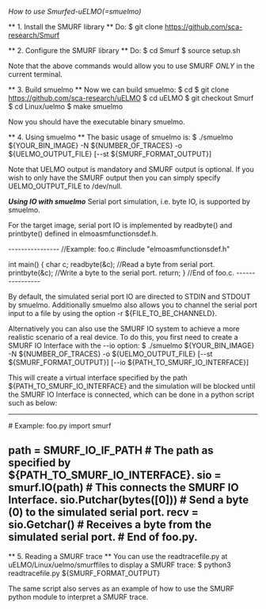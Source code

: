 *How to use Smurfed-uELMO(=smuelmo)*

** 1. Install the SMURF library **
Do:
$ git clone https://github.com/sca-research/Smurf

** 2. Configure the SMURF library **
Do:
$ cd Smurf
$ source setup.sh

Note that the above commands would allow you to use SMURF *ONLY* in the current terminal.

** 3. Build smuelmo **
Now we can build smuelmo:
$ cd
$ git clone https://github.com/sca-research/uELMO
$ cd uELMO
$ git checkout Smurf
$ cd Linux/uelmo
$ make smuelmo

Now you should have the executable binary smuelmo.

** 4. Using smuelmo **
The basic usage of smuelmo is:
$ ./smuelmo ${YOUR_BIN_IMAGE} -N ${NUMBER_OF_TRACES} -o ${UELMO_OUTPUT_FILE}  [--st ${SMURF_FORMAT_OUTPUT}]

Note that UELMO output is mandatory and SMURF output is optional. If you wish to only have the SMURF output then you can simply specify UELMO_OUTPUT_FILE to /dev/null.

***Using IO with smuelmo***
Serial port simulation, i.e. byte IO, is supported by smuelmo.

For the target image, serial port IO is implemented by readbyte() and printbyte() defined in elmoasmfunctionsdef.h.

\----------------
//Example: foo.c
#include "elmoasmfunctionsdef.h"

int main()
{
    char c;
    readbyte(&c);   //Read a byte from serial port.
    printbyte(&c);  //Write a byte to the serial port.
    return;
}
//End of foo.c.
\----------------

By default, the simulated serial port IO are directed to STDIN and STDOUT by smuelmo. Additionally smuelmo also allows you to channel the serial port input to a file by using the option -r ${FILE_TO_BE_CHANNELD}.

Alternatively you can also use the SMURF IO system to achieve a more realistic scenario of a real device. To do this, you first need to create a SMURF IO Interface with the --io option:
$ ./smuelmo ${YOUR_BIN_IMAGE} -N ${NUMBER_OF_TRACES} -o ${UELMO_OUTPUT_FILE}  [--st ${SMURF_FORMAT_OUTPUT}] [--io ${PATH_TO_SMURF_IO_INTERFACE}]

This will create a virtual interface specified by the path ${PATH_TO_SMURF_IO_INTERFACE} and the simulation will be blocked until the SMURF IO Interface is connected, which can be done in a python script such as below:

----------------
\# Example: foo.py
import smurf

path = SMURF_IO_IF_PATH     # The path as specified by ${PATH_TO_SMURF_IO_INTERFACE}.
sio = smurf.IO(path)        # This connects the SMURF IO Interface.
sio.Putchar(bytes([0]))     # Send a byte (0) to the simulated serial port.
recv = sio.Getchar()        # Receives a byte from the simulated serial port.
\# End of foo.py.
----------------

** 5. Reading a SMURF trace **
You can use the readtracefile.py at uELMO/Linux/uelmo/smurffiles to display a SMURF trace:
$ python3 readtracefile.py ${SMURF_FORMAT_OUTPUT}

The same script also serves as an example of how to use the SMURF python module to interpret a SMURF trace.
